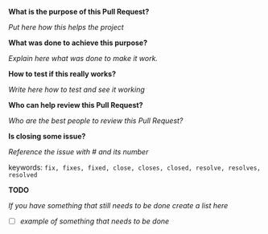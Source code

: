 **What is the purpose of this Pull Request?**

_Put here how this helps the project_

**What was done to achieve this purpose?**

_Explain here what was done to make it work._

**How to test if this really works?**

_Write here how to test and see it working_

**Who can help review this Pull Request?**

_Who are the best people to review this Pull Request?_

**Is closing some issue?**

_Reference the issue with # and its number_

keywords: `fix, fixes, fixed, close, closes, closed, resolve, resolves, resolved`

**TODO**

_If you have something that still needs to be done create a list here_

- [ ] _example of something that needs to be done_